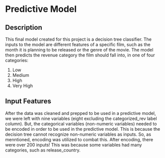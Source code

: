 # Predictive Model

## Description
This final model created for this project is a decision tree classifier. The inputs to the model are different features of a specific film, such as the month it is planning to be released or the genre of the movie. The model then predicts the revenue category the film should fall into, in one of four categories:

1. Low
2. Medium
3. High
4. Very High

## Input Features

After the data was cleaned and prepped to be used in a predictive model, we were left with nine variables (eight excluding the categorized_rev label column). But, the categorical variables (non-numeric variables) needed to be encoded in order to be used in the predictive model. This is because the decision tree cannot recognize non-numeric variables as inputs. So, as menntioned, encoding was utilized to combat this. After encoding, there were over 200 inputs! This was because some variables had many categories, such as release_country. 
